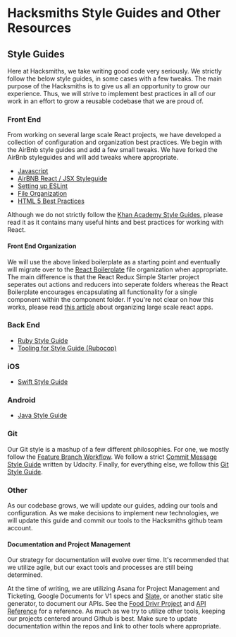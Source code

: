 # Hacksmiths Style Guides and Other Resources

## Style Guides
Here at Hacksmiths, we take writing good code very seriously.  We strictly follow the below style guides, in some cases with a few tweaks.  The main purpose of the Hacksmiths is to give us all an opportunity to grow our experience.  Thus, we will strive to implement best practices in all of our work in an effort to grow a reusable codebase that we are proud of.

### Front End
From working on several large scale React projects, we have developed a collection of configuration and organization best practices.  We begin with the AirBnb style guides and add a few small tweaks.  We have forked the AirBnb styleguides and will add tweaks where appropriate.
* [Javascript](https://github.com/teamhacksmiths/javascript)
* [AirBNB React / JSX Styleguide](https://github.com/teamhacksmiths/javascript/tree/master/react)
* [Setting up ESLint](https://github.com/teamhacksmiths/project-resources/blob/master/configuration/about.md)
* [File Organization](https://github.com/RyanCCollins/react-redux-simple-starter)
* [HTML 5 Best Practices](https://github.com/teamhacksmiths/project-resources/blob/master/HTML5-GUIDELINES.md)

Although we do not strictly follow the [Khan Academy Style Guides](https://github.com/teamhacksmiths/style-guides/blob/master/style/react.md), please read it as it contains many useful hints and best practices for working with React.

#### Front End Organization
We will use the above linked boilerplate as a starting point and eventually will migrate over to the [React Boilerplate](https://github.com/mxstbr/react-boilerplate) file organization when appropriate.  The main difference is that the React Redux Simple Starter project seperates out actions and reducers into seperate folders whereas the React Boilerplate encourages encapsulating all functionality for a single component within the component folder. If you're not clear on how this works, please read [this article](http://engineering.kapost.com/2016/01/organizing-large-react-applications/) about organizing large scale react apps. 

### Back End
* [Ruby Style Guide](https://github.com/bbatsov/ruby-style-guide)
* [Tooling for Style Guide (Rubocop)](https://github.com/bbatsov/rubocop)

### iOS
* [Swift Style Guide](https://github.com/ryan-collins-forks/swift-style-guide)

### Android
* [Java Style Guide](http://source.android.com/source/code-style.html)

### Git
Our Git style is a mashup of a few different philosophies. For one, we mostly follow the [Feature Branch Workflow](https://www.atlassian.com/git/tutorials/comparing-workflows/feature-branch-workflow).  We follow a strict [Commit Message Style Guide](https://udacity.github.io/git-styleguide/) written by Udacity.  Finally, for everything else, we follow this [Git Style Guide](https://github.com/jonathanong/git-style-guide).  

### Other
As our codebase grows, we will update our guides, adding our tools and configuration.  As we make decisions to implement new technologies, we will update this guide and commit our tools to the Hacksmiths github team account.

#### Documentation and Project Management
Our strategy for documentation will evolve over time.  It's recommended that we utilize agile, but our exact tools and processes are still being determined.

At the time of writing, we are utilizing Asana for Project Management and Ticketing, Google Documents for V1 specs and [Slate](https://github.com/tripit/slate), or another static site generator, to document our APIs. See the [Food Drivr Project](https://github.com/teamhacksmiths/food-drivr) and [API Reference](http://teamhacksmiths.github.io/food-drivr-api-documentation/) for a reference.  As much as we try to utilize other tools, keeping our projects centered around Github is best.  Make sure to update documentation within the repos and link to other tools where appropriate.
